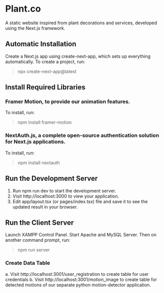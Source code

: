 # Plant.co
A static website inspired from plant decorations and services, developed using the Next.js framework.

## Automatic Installation
Create a Next.js app using create-next-app, which sets up everything automatically. To create a project, run:
> npx create-next-app@latest

## Install Required Libraries
### Framer Motion, to provide our animation features.
To install, run:
> npm install framer-motion

### NextAuth.js, a complete open-source authentication solution for Next.js applications.
To install, run:
> npm install nextauth

## Run the Development Server
1. Run npm run dev to start the development server.
2. Visit http://localhost:3000 to view your application.
3. Edit app/layout.tsx (or pages/index.tsx) file and save it to see the updated result in your browser.

## Run the Client Server
Launch XAMPP Control Panel. Start Apache and MySQL Server.
Then on another command prompt, run: 
> npm run server

### Create Data Table
a. Visit http://localhost:3001/user_registration to create table for user credentials
b. Visit http://localhost:3001/motion_image to create table for detected motions of our separate python motion-detector application.
